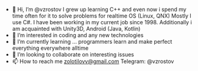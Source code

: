 - 👋 Hi, I’m @vzrostov
I grew up learning C++ and even now i spend my time often for it to solve problems for realtime OS (Linux, QNX)
Mostly I use C#. I have been working in my current job since 1998. 
Additionally i am acquainted with Unity3D, Android (Java, Kotlin)
- 👀 I’m interested in coding and any new technologies
- 🌱 I’m currently learning ... programmers learn and make perfect everything everywhere alltime
- 💞️ I’m looking to collaborate on interesting issues
- 📫 How to reach me zolotilovv@gmail.com Telegram: @vzrostov

<!---
vzrostov/vzrostov is a ✨ special ✨ repository because its `README.md` (this file) appears on your GitHub profile.
You can click the Preview link to take a look at your changes.
--->
